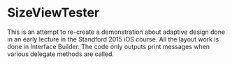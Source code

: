 # SizeViewTester
 This is an attempt to re-create a demonstration about adaptive design done in an early lecture in the Standford 2015 iOS course.  All the layout work is done in Interface Builder.  The code only outputs print messages when various delegate methods are called.
